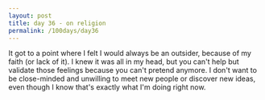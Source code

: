 ```yaml
---
layout: post
title: day 36 - on religion
permalink: /100days/day36
---
```


It got to a point where I felt I would always be an outsider, because of my faith (or lack of it). I knew it was all in my head, but you can't help but validate those feelings because you can't pretend anymore. I don't want to be close-minded and unwilling to meet new people or discover new ideas, even though I know that's exactly what I'm doing right now. 
